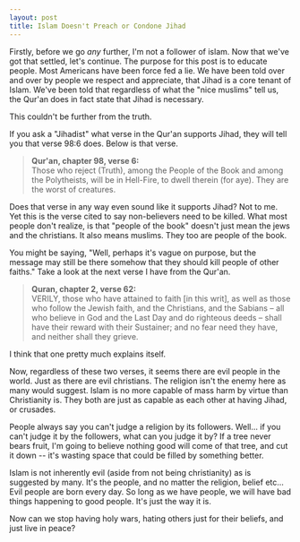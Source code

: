 ```yaml
---
layout: post
title: Islam Doesn't Preach or Condone Jihad
---
```


Firstly, before we go *any* further, I'm not a follower of islam. Now that we've got that settled, let's continue. The purpose for this post is to educate people. Most Americans have been force fed a lie. We have been told over and over by people we respect and appreciate, that Jihad is a core tenant of Islam. We've been told that regardless of what the "nice muslims" tell us, the Qur'an does in fact state that Jihad is necessary.

This couldn't be further from the truth.

If you ask a "Jihadist" what verse in the Qur'an supports Jihad, they will tell you that verse 98:6 does. Below is that verse.

> **Qur'an, chapter 98, verse 6:**   
> Those who reject (Truth), among the People of the Book and among the Polytheists, will be in Hell-Fire, to dwell therein (for aye). They are the worst of creatures.

Does that verse in any way even sound like it supports Jihad? Not to me. Yet this is the verse cited to say non-believers need to be killed. What most people don't realize, is that "people of the book" doesn't just mean the jews and the christians. It also means muslims. They too are people of the book.

You might be saying, "Well, perhaps it's vague on purpose, but the message may still be there somehow that they should kill people of other faiths." Take a look at the next verse I have from the Qur'an.

> **Quran, chapter 2, verse 62:**   
> VERILY, those who have attained to faith [in this writ], as well as those who follow the Jewish faith, and the Christians, and the Sabians – all who believe in God and the Last Day and do righteous deeds – shall have their reward with their Sustainer; and no fear need they have, and neither shall they grieve.

I think that one pretty much explains itself.

Now, regardless of these two verses, it seems there are evil people in the world. Just as there are evil christians. The religion isn't the enemy here as many would suggest. Islam is no more capable of mass harm by virtue than Christianity is. They both are just as capable as each other at having Jihad, or crusades.

People always say you can't judge a religion by its followers. Well... if you can't judge it by the followers, what can you judge it by? If a tree never bears fruit, I'm going to believe nothing good will come of that tree, and cut it down -- it's wasting space that could be filled by something better.

Islam is not inherently evil (aside from not being christianity) as is suggested by many. It's the people, and no matter the religion, belief etc... Evil people are born every day. So long as we have people, we will have bad things happening to good people. It's just the way it is.

Now can we stop having holy wars, hating others just for their beliefs, and just live in peace?